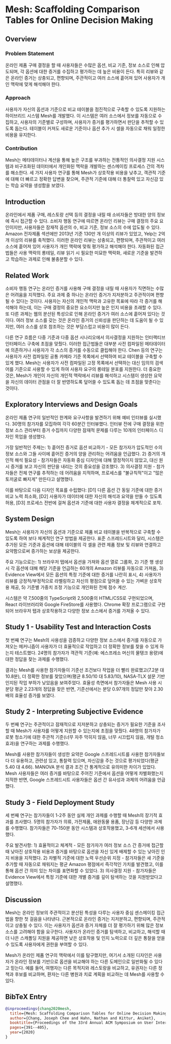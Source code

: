 # Mesh: Scaffolding Comparison Tables for Online Decision Making

## Overview
### Problem Statement
온라인 제품 구매 결정을 할 때 사용자들은 수많은 옵션, 비교 기준, 정보 소스로 인해 압도되며, 각 옵션에 대한 증거를 수집하고 평가하는 데 높은 비용이 든다. 특히 리뷰와 같은 온라인 증거는 상충되고, 편향되며, 주관적이고 여러 소스에 흩어져 있어 사용자가 개인 맥락에 맞게 해석해야 한다.

### Approach
사용자가 자신의 옵션과 기준으로 비교 테이블을 점진적으로 구축할 수 있도록 지원하는 하이브리드 시스템 Mesh를 개발했다. 이 시스템은 여러 소스에서 정보를 자동으로 수집하고, 사용자의 기준별로 구성하며, 사용자가 증거를 평가하면서 판단을 추적할 수 있도록 돕는다. 테이블이 커져도 새로운 기준이나 옵션 추가 시 셀을 자동으로 채워 일정한 비용을 유지한다.

### Contribution
Mesh는 메타데이터나 계산을 통해 높은 구조를 부과하는 전통적인 의사결정 지원 시스템과 비구조화된 데이터에서 개인화된 맥락을 개발하는 센스메이킹 프로세스 간의 격차를 해소한다. 세 가지 사용자 연구를 통해 Mesh가 상호작용 비용을 낮추고, 객관적 기준에 대해 더 빠르고 정확한 답변을 찾으며, 주관적 기준에 대해 더 통찰력 있고 자신감 있는 학습 요약을 생성함을 보였다.

## Introduction
온라인에서 제품 구매, 레스토랑 선택 등의 결정을 내릴 때 소비자들은 방대한 양의 정보에 즉시 접근할 수 있다. 소비자 행동 연구에 따르면 온라인 리뷰는 구매 결정의 주요 요인이지만, 사용자들은 잠재적 옵션의 수, 비교 기준, 정보 소스의 수에 압도될 수 있다. Amazon 전자제품 섹션에만 2013년 기준 130만 개 이상의 리뷰가 있었고, Yelp는 2억 개 이상의 리뷰를 축적했다. 이러한 온라인 리뷰는 상충되고, 편향되며, 주관적이고 여러 소스에 흩어져 있어 사용자가 개인 맥락에 맞춰 평가하고 해석해야 한다. 자동화된 접근법들은 사용 맥락의 롱테일, 리뷰 읽기 시 필요한 미묘한 맥락화, 새로운 기준을 발견하고 학습하는 과제로 인해 불충분할 수 있다.

## Related Work
소비자 행동 연구는 온라인 증거를 사용해 구매 결정을 내릴 때 사용자가 직면하는 수많은 어려움을 지적했다. 주요 과제 중 하나는 온라인 증거가 지저분하고 주관적이며 편향될 수 있다는 것이다. 사용자는 자신의 개인적 맥락과 고유한 목표에 따라 각 증거를 해석해야 하는데, 이는 구매 결정의 중요한 요소이지만 높은 인지 비용을 초래할 수 있다. 또 다른 과제는 웹의 분산된 특성으로 인해 온라인 증거가 여러 소스에 흩어져 있다는 것이다. 여러 정보 소스를 갖는 것은 온라인 증거의 신뢰성을 판단하는 데 도움이 될 수 있지만, 여러 소스를 상호 참조하는 것은 부담스럽고 비용이 많이 든다. 

다른 연구 흐름은 다중 기준과 다중 옵션 시나리오에서 의사결정을 지원하는 인터랙티브 인터페이스 구축에 초점을 맞췄다. 이러한 접근법들은 대부분 사전 컴파일된 메타데이터에 의존하거나 사용자가 각 소스의 증거를 수동으로 클립해야 한다. Chen 등의 연구는 사용자가 사전 컴파일된 공통 카메라 기준 목록에서 선택하여 비교 테이블을 구축할 수 있게 했다. Mesh는 사용자가 사전 컴파일된 고정 목록에서 선택하는 대신 임의의 검색어를 기준으로 사용할 수 있게 하여 사용자 요구의 롱테일 분포를 지원한다. 더 중요한 것은, Mesh가 개인이 자신의 개인적 맥락에서 리뷰를 해석하고 시스템이 생성한 요약을 자신의 데이터 관점을 더 잘 반영하도록 덮어쓸 수 있도록 돕는 데 초점을 맞춘다는 것이다.

## Exploratory Interviews and Design Goals
온라인 제품 연구의 일반적인 한계와 요구사항을 발견하기 위해 예비 인터뷰를 실시했다. 30명의 참가자를 모집하여 각각 60분간 인터뷰했다. 인터뷰 전에 구매 결정을 위한 정보 소스 관리부터 증거 수집까지 다양한 잠재적 문제를 다루는 10개의 인터페이스 디자인 목업을 생성했다. 

가장 일반적인 주제는: 1) 흩어진 증거로 옵션 비교하기 - 모든 참가자가 압도적인 수의 정보 소스와 그들 사이에 흩어진 증거의 양을 관리하는 어려움을 언급했다. 2) 증거의 개인적 해석 필요성 - 참가자들은 자동화 중심 디자인에 대해 열정적이지 않았고, 대신 원시 증거를 보고 자신의 판단을 내리는 것의 중요성을 강조했다. 3) 의사결정 지원 - 참가자들은 전체 연구를 추적하는 데 어려움을 지적하며, 프로세스를 "불규칙적"이고 "많은 토끼굴로 빠지게" 만든다고 설명했다.

이를 바탕으로 다음 디자인 목표를 수립했다: [D1] 다른 옵션 간 동일 기준에 대한 증거 비교 노력 최소화, [D2] 사용자가 데이터에 대한 자신의 해석과 요약을 만들 수 있도록 허용, [D3] 프로세스 전반에 걸쳐 옵션과 기준에 대한 사용자 결정을 체계적으로 포착.

## System Design
Mesh는 사용자가 자신의 옵션과 기준으로 제품 비교 테이블을 반복적으로 구축할 수 있도록 하여 보다 체계적인 연구 방법을 제공한다. 표준 스프레드시트와 달리, 시스템은 추가된 모든 기준과 옵션에 대해 테이블의 각 셀을 관련 제품 정보 및 리뷰와 연결하고 요약함으로써 증가하는 보상을 제공한다. 

주요 기능으로는: 1) 브라우저 탭에서 옵션을 가져와 옵션 열로 그룹화, 2) 기준 행 생성 시 각 옵션에 대해 해당 기준을 언급하는 60개의 Amazon 리뷰를 자동으로 가져옴, 3) Evidence View에서 모든 옵션의 특정 기준에 대한 증거를 나란히 표시, 4) 사용자가 리뷰를 긍정적/부정적으로 라벨링하고 자신의 평점으로 덮어쓸 수 있는 가벼운 상호작용 제공, 5) 기준별 가중치 조정 기능으로 개인화된 전체 점수 계산.

시스템은 약 7,500줄의 TypeScript와 2,500줄의 HTML/CSS로 구현되었으며, React 라이브러리와 Google FireStore를 사용했다. Chrome 확장 프로그램으로 구현되어 브라우저 탭과 상호작용하고 다양한 정보 소스에서 증거를 가져올 수 있다.

## Study 1 - Usability Test and Interaction Costs
첫 번째 연구는 Mesh의 사용성을 검증하고 다양한 정보 소스에서 증거를 자동으로 가져오는 메커니즘이 사용자가 더 효율적으로 작업하고 더 정확한 정보를 찾을 수 있게 하는지 테스트했다. 24명의 참가자가 객관적 기준(예: 에스프레소 머신의 물탱크 용량)에 대한 정답을 찾는 과제를 수행했다. 

결과는 Mesh를 사용한 참가자들이 기준선 조건보다 작업을 더 빨리 완료했고(7.2분 대 10.8분), 더 정확한 정보를 찾았으며(평균 8.50/10 대 5.83/10), NASA-TLX 설문 기반 인지된 작업 부하가 낮았음을 보여주었다. 효율성 측면에서 참가자들은 Mesh 사용 시 분당 평균 2.23개의 정답을 찾은 반면, 기준선에서는 분당 0.97개의 정답만 찾아 2.30배의 효율성 증가를 보였다.

## Study 2 - Interpreting Subjective Evidence
두 번째 연구는 주관적이고 잠재적으로 지저분하고 상충되는 증거가 필요한 기준을 조사할 때 Mesh가 사용자를 어떻게 지원할 수 있는지에 초점을 맞췄다. 48명의 참가자가 로봇 청소기에 대한 주관적 기준(너무 자주 막히지 않음, 너무 시끄럽지 않음, 개털 청소 효과)을 연구하는 과제를 수행했다.

Mesh를 사용한 참가자들이 생성한 요약은 Google 스프레드시트를 사용한 참가자들보다 더 유용하고, 관련성 있고, 통찰력 있으며, 자신감을 주는 것으로 평가되었다(평균 5.40 대 4.66). MANOVA 분석 결과 조건 간 통계적으로 유의미한 차이가 있었다. Mesh 사용자들은 여러 증거를 바탕으로 주어진 기준에서 옵션을 어떻게 차별화했는지 지적한 반면, Google 스프레드시트 사용자들은 옵션 간 유사성과 과제의 어려움을 언급했다.

## Study 3 - Field Deployment Study
세 번째 연구는 참가자들이 1-2주 동안 실제 개인 과제를 수행할 때 Mesh의 장기적 효과를 조사했다. 5명의 참가자가 의류, 가전제품, 애완동물 용품, 장난감 등 다양한 과제를 수행했다. 참가자들은 70-150분 동안 시스템과 상호작용했고, 3-6개 세션에서 사용했다.

주요 발견사항: 1) 효율적이고 체계적 - 모든 참가자가 여러 정보 소스 간 증거에 접근할 때 낮아진 상호작용 비용과 증거를 바탕으로 옵션을 자신 있게 배제할 수 있는 낮아진 인지 비용을 지적했다. 2) 차별적 기준에 대한 노력 우선순위 지정 - 참가자들은 새 기준을 추가할 때 자동으로 채워지는 평균 Amazon 평점에서 즉각적인 가치를 발견했고, 이를 통해 옵션 간 의미 있는 차이를 표면화할 수 있었다. 3) 의사결정 지원 - 참가자들은 Evidence View에서 특정 기준에 대한 개별 증거를 깊이 탐색하는 것을 지원받았다고 설명했다.

## Discussion
Mesh는 온라인 정보의 주관적이고 분산된 특성을 다루는 사용자 중심 센스메이킹 접근법을 향한 첫 걸음을 나타낸다. 근본적으로 온라인 증거는 지저분하고, 편향되며, 주관적이고 상충될 수 있다. 이는 사용자가 옵션과 증거 자체를 더 잘 평가하기 위해 많은 정보 소스를 고려해야 함을 요구한다. 사용자가 온라인 증거를 탐색하고, 비교하고, 해석할 때 더 나은 스캐폴딩 지원을 제공하면 낮은 상호작용 및 인지 노력으로 더 깊은 통찰을 얻을 수 있도록 사용자에게 권한을 부여할 수 있다. 

Mesh가 온라인 제품 연구의 맥락에서 이를 탐구했지만, 여기서 소개된 디자인은 사용자가 온라인 정보를 기반으로 옵션을 비교해야 하는 다른 도메인으로 일반화될 수 있다고 믿는다. 예를 들어, 여행자는 다른 목적지와 레스토랑을 비교하고, 유권자는 다른 정책과 후보를 비교하며, 환자는 다른 병원과 치료 계획을 비교하는 데 Mesh를 사용할 수 있다.

## BibTeX Entry
```bibtex
@inproceedings{chang2020mesh,
  title={Mesh: Scaffolding Comparison Tables for Online Decision Making},
  author={Chang, Joseph Chee and Hahn, Nathan and Kittur, Aniket},
  booktitle={Proceedings of the 33rd Annual ACM Symposium on User Interface Software and Technology},
  pages={391--405},
  year={2020}
}
```